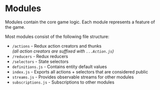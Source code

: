 # Modules

Modules contain the core game logic. Each module represents a feature of the game.

Most modules consist of the following file structure:

- `/actions` - Redux action creators and thunks<br>
   *(all action creators are suffixed with `...Action.js`)*
- `/reducers` - Redux reducers
- `/selectors` - State selectors
- `definitions.js` - Contains entity default values
- `index.js` - Exports all actions + selectors that are considered public
- `streams.js` - Provides observable streams for other modules
- `subscriptions.js` - Subscriptions to other modules
